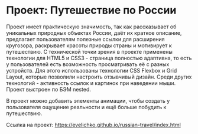 # **Проект: Путешествие по России**

Проект имеет практическую значимость, так как рассказывает об уникальных природных объектах России, даёт их краткое описание, предлагает пользователям полезные ссылки для расширения кругозора, раскрывает красоты природы страны и мотивирует к путешествию. С технической точки зрения в проекте применены технологии для HTML5 и CSS3 - страница полностью адаптивна, то есть у пользователей есть возможность просматривать её с разных устройств. Для этого использованы технологии CSS Flexbox и Grid Layout, которые позволили настроить отзывчивый дизайн. Среди других технологий - активность ссылок и картинок при наведении мыши. Проект выстроен по БЭМ nested.

В проект можно добавить элементы анимации, чтобы создать у пользователя ощущение реальности и ещё больше побудить к путешествию.

Ссылка на проект: https://evelichko.github.io/russian-travel/index.html
